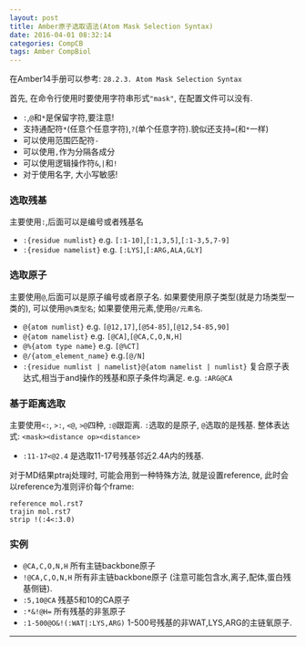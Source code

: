 ```yaml
---
layout: post
title: Amber原子选取语法(Atom Mask Selection Syntax)
date: 2016-04-01 08:32:14
categories: CompCB
tags: Amber CompBiol 
---
```


在Amber14手册可以参考: `28.2.3. Atom Mask Selection Syntax`

首先, 在命令行使用时要使用字符串形式`"mask"`, 在配置文件可以没有.

- `:`,`@`和`*`是保留字符,要注意! 
- 支持通配符`*`(任意个任意字符),`?`(单个任意字符).貌似还支持`=`(和`*`一样)
- 可以使用范围匹配符`-`
- 可以使用`,`作为分隔各成分
- 可以使用逻辑操作符`&`,`|`和`!`
- 对于使用名字, 大小写敏感!

### 选取残基

主要使用`:`,后面可以是编号或者残基名

- `:{residue numlist}` e.g. `[:1-10]`,`[:1,3,5]`,`[:1-3,5,7-9]`
- `:{residue namelist}` e.g. `[:LYS]`,`[:ARG,ALA,GLY]`

### 选取原子

主要使用`@`,后面可以是原子编号或者原子名. 如果要使用原子类型(就是力场类型一类的), 可以使用`@%类型名`; 如果要使用元素,使用`@/元素名`.

- `@{atom numlist}` e.g. `[@12,17]`,`[@54-85]`,`[@12,54-85,90]`
- `@{atom namelist}` e.g. `[@CA]`,`[@CA,C,O,N,H]`
- `@%{atom type name}` e.g. `[@%CT]`
- `@/{atom_element_name}` e.g.`[@/N]`
- `:{residue numlist | namelist}@{atom namelist | numlist}` 复合原子表达式,相当于and操作的残基和原子条件均满足. e.g. `:ARG@CA`

### 基于距离选取

主要使用`<:`, `>:`, `<@`, `>@`四种, `:@`跟距离. `:`选取的是原子, `@`选取的是残基. 整体表达式: `<mask><distance op><distance>`

- `:11-17<@2.4` 是选取11-17号残基邻近2.4A内的残基.

对于MD结果ptraj处理时, 可能会用到一种特殊方法, 就是设置reference, 此时会以reference为准则评价每个frame:

~~~
reference mol.rst7
trajin mol.rst7
strip !(:4<:3.0)
~~~

### 实例

- `@CA,C,O,N,H` 所有主链backbone原子
- `!@CA,C,O,N,H` 所有非主链backbone原子 (注意可能包含水,离子,配体,蛋白残基侧链).
- `:5,10@CA` 残基5和10的CA原子
- `:*&!@H=` 所有残基的非氢原子
- `:1-500@O&!(:WAT|:LYS,ARG)` 1-500号残基的非WAT,LYS,ARG的主链氧原子.

------
